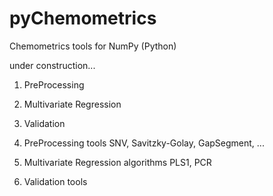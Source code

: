 pyChemometrics
==============

Chemometrics tools for NumPy (Python)

under construction...

1. PreProcessing
2. Multivariate Regression
3. Validation


1. PreProcessing tools
	SNV, Savitzky-Golay, GapSegment, ...
	
2. Multivariate Regression algorithms
	PLS1, PCR

3. Validation tools
	
